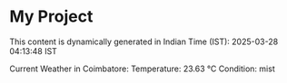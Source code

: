 # My Project

This content is dynamically generated in Indian Time (IST): 2025-03-28 04:13:48 IST


Current Weather in Coimbatore:
Temperature: 23.63 °C
Condition: mist
